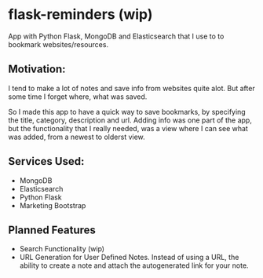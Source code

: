 # flask-reminders (wip)
App with Python Flask, MongoDB and Elasticsearch that I use to to bookmark websites/resources.

## Motivation:

I tend to make a lot of notes and save info from websites quite alot. But after some time I forget where, what was saved. 

So I made this app to have a quick way to save bookmarks, by specifying the title, category, description and url. Adding info was one part of the app, but the functionality that I really needed, was a view where I can see what was added, from a newest to olderst view.

## Services Used:

* MongoDB
* Elasticsearch
* Python Flask
* Marketing Bootstrap

## Planned Features

* Search Functionality (wip)
* URL Generation for User Defined Notes. Instead of using a URL, the ability to create a note and attach the autogenerated link for your note.
